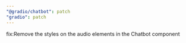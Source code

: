 ```yaml
---
"@gradio/chatbot": patch
"gradio": patch
---
```


fix:Remove the styles on the audio elements in the Chatbot component
